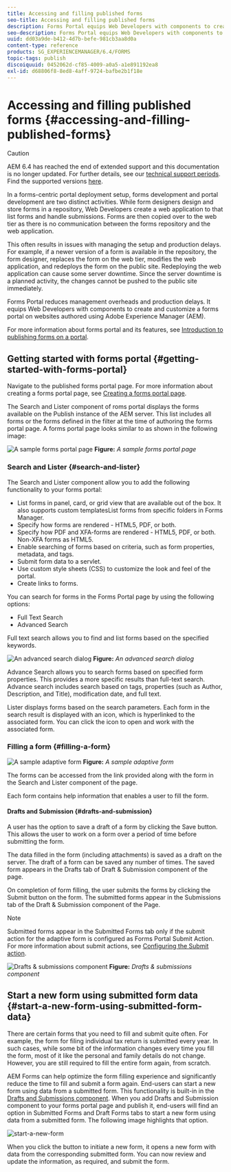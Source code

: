 ```yaml
---
title: Accessing and filling published forms
seo-title: Accessing and filling published forms
description: Forms Portal equips Web Developers with components to create and customize a forms portal on websites authored using Adobe Experience Manager (AEM).
seo-description: Forms Portal equips Web Developers with components to create and customize a forms portal on websites authored using Adobe Experience Manager (AEM).
uuid: dd03a9de-b412-4d7b-befe-981cb3aa8d0a
content-type: reference
products: SG_EXPERIENCEMANAGER/6.4/FORMS
topic-tags: publish
discoiquuid: 0452062d-cf85-4009-a0a5-a1e891192ea8
exl-id: d68806f8-8ed8-4aff-9724-bafbe2b1f18e
---
```

# Accessing and filling published forms {#accessing-and-filling-published-forms}

>[!CAUTION]
>
>AEM 6.4 has reached the end of extended support and this documentation is no longer updated. For further details, see our [technical support periods](https://helpx.adobe.com/support/programs/eol-matrix.html). Find the supported versions [here](https://experienceleague.adobe.com/docs/).

In a forms-centric portal deployment setup, forms development and portal development are two distinct activities. While form designers design and store forms in a repository, Web Developers create a web application to that list forms and handle submissions. Forms are then copied over to the web tier as there is no communication between the forms repository and the web application.

This often results in issues with managing the setup and production delays. For example, if a newer version of a form is available in the repository, the form designer, replaces the form on the web tier, modifies the web application, and redeploys the form on the public site. Redeploying the web application can cause some server downtime. Since the server downtime is a planned activity, the changes cannot be pushed to the public site immediately.

Forms Portal reduces management overheads and production delays. It equips Web Developers with components to create and customize a forms portal on websites authored using Adobe Experience Manager (AEM).

For more information about forms portal and its features, see [Introduction to publishing forms on a portal](/help/forms/using/introduction-publishing-forms.md).

## Getting started with forms portal {#getting-started-with-forms-portal}

Navigate to the published forms portal page. For more information about creating a forms portal page, see [Creating a forms portal page](/help/forms/using/creating-form-portal-page.md).

The Search and Lister component of roms portal displays the forms available on the Publish instance of the AEM server. This list includes all forms or the forms defined in the filter at the time of authoring the forms portal page. A forms portal page looks similar to as shown in the following image:

![A sample forms portal page ](assets/forms-portal-page.png)
**Figure:** *A sample forms portal page*

### Search and Lister {#search-and-lister}

The Search and Lister component allow you to add the following functionality to your forms portal:

* List forms in panel, card, or grid view that are available out of the box. It also supports custom templatesList forms from specific folders in Forms Manager.
* Specify how forms are rendered - HTML5, PDF, or both.
* Specify how PDF and XFA-forms are rendered - HTML5, PDF, or both. Non-XFA forms as HTML5.  
* Enable searching of forms based on criteria, such as form properties, metadata, and tags.
* Submit form data to a servlet.
* Use custom style sheets (CSS) to customize the look and feel of the portal.  
* Create links to forms.

You can search for forms in the Forms Portal page by using the following options:

* Full Text Search
* Advanced Search

Full text search allows you to find and list forms based on the specified keywords.

![An advanced search dialog](assets/search-panel.png)
**Figure:** *An advanced search dialog*

Advance Search allows you to search forms based on specified form properties. This provides a more specific results than full-text search. Advance search includes search based on tags, properties (such as Author, Description, and Title), modification date, and full text.

Lister displays forms based on the search parameters. Each form in the search result is displayed with an icon, which is hyperlinked to the associated form. You can click the icon to open and work with the associated form.

### Filling a form {#filling-a-form}

![A sample adaptive form](assets/filling_a_form.png)
**Figure:** *A sample adaptive form*

The forms can be accessed from the link provided along with the form in the Search and Lister component of the page.

Each form contains help information that enables a user to fill the form.

#### Drafts and Submission {#drafts-and-submission}

A user has the option to save a draft of a form by clicking the Save button. This allows the user to work on a form over a period of time before submitting the form.

The data filled in the form (including attachments) is saved as a draft on the server. The draft of a form can be saved any number of times. The saved form appears in the Drafts tab of Draft & Submission component of the page.

On completion of form filling, the user submits the forms by clicking the Submit button on the form. The submitted forms appear in the Submissions tab of the Draft & Submission component of the Page.

>[!NOTE]
>
>Submitted forms appear in the Submitted Forms tab only if the submit action for the adaptive form is configured as Forms Portal Submit Action. For more information about submit actions, see [Configuring the Submit action](/help/forms/using/configuring-submit-actions.md).

![Drafts & submissions component](assets/draft-submission.png)
**Figure:** *Drafts & submissions component*

## Start a new form using submitted form data {#start-a-new-form-using-submitted-form-data}

There are certain forms that you need to fill and submit quite often. For example, the form for filing individual tax return is submitted every year. In such cases, while some bit of the information changes every time you fill the form, most of it like the personal and family details do not change. However, you are still required to fill the entire form again, from scratch.

AEM Forms can help optimize the form filling experience and significantly reduce the time to fill and submit a form again. End-users can start a new form using data from a submitted form. This functionality is built-in in the [Drafts and Submissions component](/help/forms/using/draft-submission-component.md). When you add Drafts and Submission component to your forms portal page and publish it, end-users will find an option in Submitted Forms and Draft Forms tabs to start a new form using data from a submitted form. The following image highlights that option.

![start-a-new-form](assets/start-a-new-form.png)

When you click the button to initiate a new form, it opens a new form with data from the corresponding submitted form. You can now review and update the information, as required, and submit the form.
